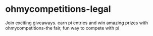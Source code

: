 # ohmycompetitions-legal
Join exciting giveaways. earn pi entries and win amazing prizes with ohmycompetitions-the fair, fun way to compete with pi

